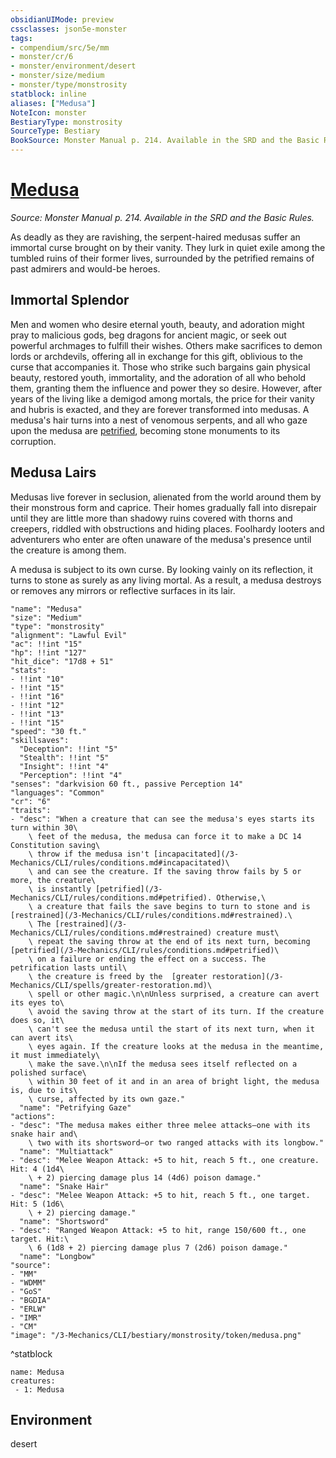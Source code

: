 ```yaml
---
obsidianUIMode: preview
cssclasses: json5e-monster
tags:
- compendium/src/5e/mm
- monster/cr/6
- monster/environment/desert
- monster/size/medium
- monster/type/monstrosity
statblock: inline
aliases: ["Medusa"]
NoteIcon: monster
BestiaryType: monstrosity
SourceType: Bestiary
BookSource: Monster Manual p. 214. Available in the SRD and the Basic Rules.
---
```

# [Medusa](3-Mechanics\CLI\bestiary\monstrosity/medusa.md)
*Source: Monster Manual p. 214. Available in the SRD and the Basic Rules.*  

As deadly as they are ravishing, the serpent-haired medusas suffer an immortal curse brought on by their vanity. They lurk in quiet exile among the tumbled ruins of their former lives, surrounded by the petrified remains of past admirers and would-be heroes.

## Immortal Splendor

Men and women who desire eternal youth, beauty, and adoration might pray to malicious gods, beg dragons for ancient magic, or seek out powerful archmages to fulfill their wishes. Others make sacrifices to demon lords or archdevils, offering all in exchange for this gift, oblivious to the curse that accompanies it. Those who strike such bargains gain physical beauty, restored youth, immortality, and the adoration of all who behold them, granting them the influence and power they so desire. However, after years of the living like a demigod among mortals, the price for their vanity and hubris is exacted, and they are forever transformed into medusas. A medusa's hair turns into a nest of venomous serpents, and all who gaze upon the medusa are [petrified](conditions.md#petrified), becoming stone monuments to its corruption.

## Medusa Lairs

Medusas live forever in seclusion, alienated from the world around them by their monstrous form and caprice. Their homes gradually fall into disrepair until they are little more than shadowy ruins covered with thorns and creepers, riddled with obstructions and hiding places. Foolhardy looters and adventurers who enter are often unaware of the medusa's presence until the creature is among them.

A medusa is subject to its own curse. By looking vainly on its reflection, it turns to stone as surely as any living mortal. As a result, a medusa destroys or removes any mirrors or reflective surfaces in its lair.

```statblock
"name": "Medusa"
"size": "Medium"
"type": "monstrosity"
"alignment": "Lawful Evil"
"ac": !!int "15"
"hp": !!int "127"
"hit_dice": "17d8 + 51"
"stats":
- !!int "10"
- !!int "15"
- !!int "16"
- !!int "12"
- !!int "13"
- !!int "15"
"speed": "30 ft."
"skillsaves":
  "Deception": !!int "5"
  "Stealth": !!int "5"
  "Insight": !!int "4"
  "Perception": !!int "4"
"senses": "darkvision 60 ft., passive Perception 14"
"languages": "Common"
"cr": "6"
"traits":
- "desc": "When a creature that can see the medusa's eyes starts its turn within 30\
    \ feet of the medusa, the medusa can force it to make a DC 14 Constitution saving\
    \ throw if the medusa isn't [incapacitated](/3-Mechanics/CLI/rules/conditions.md#incapacitated)\
    \ and can see the creature. If the saving throw fails by 5 or more, the creature\
    \ is instantly [petrified](/3-Mechanics/CLI/rules/conditions.md#petrified). Otherwise,\
    \ a creature that fails the save begins to turn to stone and is [restrained](/3-Mechanics/CLI/rules/conditions.md#restrained).\
    \ The [restrained](/3-Mechanics/CLI/rules/conditions.md#restrained) creature must\
    \ repeat the saving throw at the end of its next turn, becoming [petrified](/3-Mechanics/CLI/rules/conditions.md#petrified)\
    \ on a failure or ending the effect on a success. The petrification lasts until\
    \ the creature is freed by the  [greater restoration](/3-Mechanics/CLI/spells/greater-restoration.md)\
    \ spell or other magic.\n\nUnless surprised, a creature can avert its eyes to\
    \ avoid the saving throw at the start of its turn. If the creature does so, it\
    \ can't see the medusa until the start of its next turn, when it can avert its\
    \ eyes again. If the creature looks at the medusa in the meantime, it must immediately\
    \ make the save.\n\nIf the medusa sees itself reflected on a polished surface\
    \ within 30 feet of it and in an area of bright light, the medusa is, due to its\
    \ curse, affected by its own gaze."
  "name": "Petrifying Gaze"
"actions":
- "desc": "The medusa makes either three melee attacks—one with its snake hair and\
    \ two with its shortsword—or two ranged attacks with its longbow."
  "name": "Multiattack"
- "desc": "Melee Weapon Attack: +5 to hit, reach 5 ft., one creature. Hit: 4 (1d4\
    \ + 2) piercing damage plus 14 (4d6) poison damage."
  "name": "Snake Hair"
- "desc": "Melee Weapon Attack: +5 to hit, reach 5 ft., one target. Hit: 5 (1d6\
    \ + 2) piercing damage."
  "name": "Shortsword"
- "desc": "Ranged Weapon Attack: +5 to hit, range 150/600 ft., one target. Hit:\
    \ 6 (1d8 + 2) piercing damage plus 7 (2d6) poison damage."
  "name": "Longbow"
"source":
- "MM"
- "WDMM"
- "GoS"
- "BGDIA"
- "ERLW"
- "IMR"
- "CM"
"image": "/3-Mechanics/CLI/bestiary/monstrosity/token/medusa.png"
```
^statblock

```encounter-table
name: Medusa
creatures:
 - 1: Medusa
```

## Environment

desert